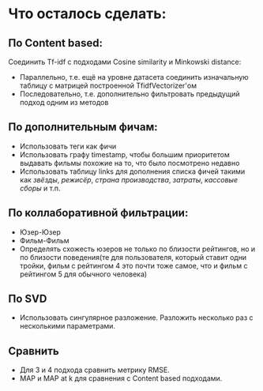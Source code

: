 # Что осталось сделать:
## По Content based:
Соединить Tf-idf с подходами Cosine similarity и Minkowski distance:
* Параллельно, т.е. ещё на уровне датасета соединить изначальную таблицу с матрицей построенной TfidfVectorizer'ом
* Последовательно, т.е. дополнительно фильтровать предыдущий подход одним из методов
## По   дополнительным фичам:
* Использовать теги как фичи
* Использовать графу timestamp, чтобы большим приоритетом выдавать фильмы похожие на то, что было посмотрено недавно
* Использовать таблицу links для дополнения списка фичей такими как *звёзды*, *режисёр*, *страна производства*, *затраты*, *кассовые сборы* и т.п.
## По коллаборативной фильтрации:
* Юзер-Юзер
* Фильм-Фильм
* Определять схожесть юзеров не только по близости рейтингов, но и по близости поведения(те для пользователя, который ставит одни тройки, фильм с рейтингом 4 это почти тоже самое, что и фильм с рейтингом 5 для обычного человека)
## По SVD
* Использовать  сингулярное разложение. Разложить несколько раз с несколькими параметрами.
## Сравнить
* Для 3 и 4 подхода сравнить метрику RMSE. 
* MAP и MAP at k для  сравнения с Content based подходами.
